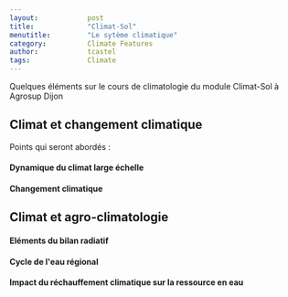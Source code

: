 ```yaml
---
layout:            post
title:             "Climat-Sol"
menutitle:         "Le sytème climatique"
category:          Climate Features
author:            tcastel
tags:              Climate
---
```


Quelques éléments sur le cours de climatologie du module Climat-Sol à Agrosup Dijon

## Climat et changement climatique
Points qui seront abordés :

#### Dynamique du climat large échelle

#### Changement climatique


## Climat et agro-climatologie

#### Eléments du bilan radiatif

#### Cycle de l'eau régional

#### Impact du réchauffement climatique sur la ressource en eau

